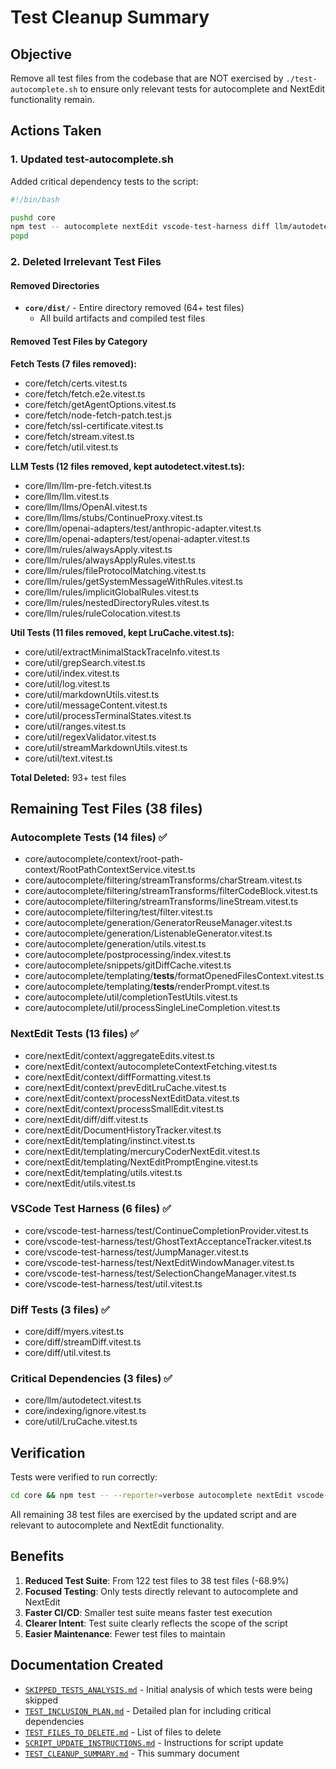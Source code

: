 # Test Cleanup Summary

## Objective

Remove all test files from the codebase that are NOT exercised by `./test-autocomplete.sh` to ensure only relevant tests for autocomplete and NextEdit functionality remain.

## Actions Taken

### 1. Updated test-autocomplete.sh

Added critical dependency tests to the script:

```bash
#!/bin/bash

pushd core
npm test -- autocomplete nextEdit vscode-test-harness diff llm/autodetect indexing/ignore util/LruCache
popd
```

### 2. Deleted Irrelevant Test Files

#### Removed Directories

- **`core/dist/`** - Entire directory removed (64+ test files)
    - All build artifacts and compiled test files

#### Removed Test Files by Category

**Fetch Tests (7 files removed):**

- core/fetch/certs.vitest.ts
- core/fetch/fetch.e2e.vitest.ts
- core/fetch/getAgentOptions.vitest.ts
- core/fetch/node-fetch-patch.test.js
- core/fetch/ssl-certificate.vitest.ts
- core/fetch/stream.vitest.ts
- core/fetch/util.vitest.ts

**LLM Tests (12 files removed, kept autodetect.vitest.ts):**

- core/llm/llm-pre-fetch.vitest.ts
- core/llm/llm.vitest.ts
- core/llm/llms/OpenAI.vitest.ts
- core/llm/llms/stubs/ContinueProxy.vitest.ts
- core/llm/openai-adapters/test/anthropic-adapter.vitest.ts
- core/llm/openai-adapters/test/openai-adapter.vitest.ts
- core/llm/rules/alwaysApply.vitest.ts
- core/llm/rules/alwaysApplyRules.vitest.ts
- core/llm/rules/fileProtocolMatching.vitest.ts
- core/llm/rules/getSystemMessageWithRules.vitest.ts
- core/llm/rules/implicitGlobalRules.vitest.ts
- core/llm/rules/nestedDirectoryRules.vitest.ts
- core/llm/rules/ruleColocation.vitest.ts

**Util Tests (11 files removed, kept LruCache.vitest.ts):**

- core/util/extractMinimalStackTraceInfo.vitest.ts
- core/util/grepSearch.vitest.ts
- core/util/index.vitest.ts
- core/util/log.vitest.ts
- core/util/markdownUtils.vitest.ts
- core/util/messageContent.vitest.ts
- core/util/processTerminalStates.vitest.ts
- core/util/ranges.vitest.ts
- core/util/regexValidator.vitest.ts
- core/util/streamMarkdownUtils.vitest.ts
- core/util/text.vitest.ts

**Total Deleted:** 93+ test files

## Remaining Test Files (38 files)

### Autocomplete Tests (14 files) ✅

- core/autocomplete/context/root-path-context/RootPathContextService.vitest.ts
- core/autocomplete/filtering/streamTransforms/charStream.vitest.ts
- core/autocomplete/filtering/streamTransforms/filterCodeBlock.vitest.ts
- core/autocomplete/filtering/streamTransforms/lineStream.vitest.ts
- core/autocomplete/filtering/test/filter.vitest.ts
- core/autocomplete/generation/GeneratorReuseManager.vitest.ts
- core/autocomplete/generation/ListenableGenerator.vitest.ts
- core/autocomplete/generation/utils.vitest.ts
- core/autocomplete/postprocessing/index.vitest.ts
- core/autocomplete/snippets/gitDiffCache.vitest.ts
- core/autocomplete/templating/**tests**/formatOpenedFilesContext.vitest.ts
- core/autocomplete/templating/**tests**/renderPrompt.vitest.ts
- core/autocomplete/util/completionTestUtils.vitest.ts
- core/autocomplete/util/processSingleLineCompletion.vitest.ts

### NextEdit Tests (13 files) ✅

- core/nextEdit/context/aggregateEdits.vitest.ts
- core/nextEdit/context/autocompleteContextFetching.vitest.ts
- core/nextEdit/context/diffFormatting.vitest.ts
- core/nextEdit/context/prevEditLruCache.vitest.ts
- core/nextEdit/context/processNextEditData.vitest.ts
- core/nextEdit/context/processSmallEdit.vitest.ts
- core/nextEdit/diff/diff.vitest.ts
- core/nextEdit/DocumentHistoryTracker.vitest.ts
- core/nextEdit/templating/instinct.vitest.ts
- core/nextEdit/templating/mercuryCoderNextEdit.vitest.ts
- core/nextEdit/templating/NextEditPromptEngine.vitest.ts
- core/nextEdit/templating/utils.vitest.ts
- core/nextEdit/utils.vitest.ts

### VSCode Test Harness (6 files) ✅

- core/vscode-test-harness/test/ContinueCompletionProvider.vitest.ts
- core/vscode-test-harness/test/GhostTextAcceptanceTracker.vitest.ts
- core/vscode-test-harness/test/JumpManager.vitest.ts
- core/vscode-test-harness/test/NextEditWindowManager.vitest.ts
- core/vscode-test-harness/test/SelectionChangeManager.vitest.ts
- core/vscode-test-harness/test/util.vitest.ts

### Diff Tests (3 files) ✅

- core/diff/myers.vitest.ts
- core/diff/streamDiff.vitest.ts
- core/diff/util.vitest.ts

### Critical Dependencies (3 files) ✅

- core/llm/autodetect.vitest.ts
- core/indexing/ignore.vitest.ts
- core/util/LruCache.vitest.ts

## Verification

Tests were verified to run correctly:

```bash
cd core && npm test -- --reporter=verbose autocomplete nextEdit vscode-test-harness diff llm/autodetect indexing/ignore util/LruCache --run=false
```

All remaining 38 test files are exercised by the updated script and are relevant to autocomplete and NextEdit functionality.

## Benefits

1. **Reduced Test Suite**: From 122 test files to 38 test files (-68.9%)
2. **Focused Testing**: Only tests directly relevant to autocomplete and NextEdit
3. **Faster CI/CD**: Smaller test suite means faster test execution
4. **Clearer Intent**: Test suite clearly reflects the scope of the script
5. **Easier Maintenance**: Fewer test files to maintain

## Documentation Created

- [`SKIPPED_TESTS_ANALYSIS.md`](SKIPPED_TESTS_ANALYSIS.md) - Initial analysis of which tests were being skipped
- [`TEST_INCLUSION_PLAN.md`](TEST_INCLUSION_PLAN.md) - Detailed plan for including critical dependencies
- [`TEST_FILES_TO_DELETE.md`](TEST_FILES_TO_DELETE.md) - List of files to delete
- [`SCRIPT_UPDATE_INSTRUCTIONS.md`](SCRIPT_UPDATE_INSTRUCTIONS.md) - Instructions for script update
- [`TEST_CLEANUP_SUMMARY.md`](TEST_CLEANUP_SUMMARY.md) - This summary document
